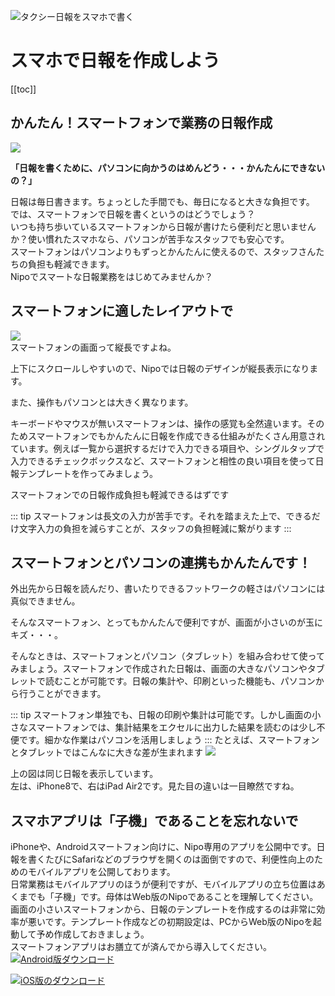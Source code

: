 ![タクシー日報をスマホで書く](/idea/icatch4.png)
# スマホで日報を作成しよう
[[toc]]
## かんたん！スマートフォンで業務の日報作成

![](/idea/i14.png)  

**「日報を書くために、パソコンに向かうのはめんどう・・・かんたんにできないの？」**

日報は毎日書きます。ちょっとした手間でも、毎日になると大きな負担です。  
では、スマートフォンで日報を書くというのはどうでしょう？  
いつも持ち歩いているスマートフォンから日報が書けたら便利だと思いませんか？使い慣れたスマホなら、パソコンが苦手なスタッフでも安心です。  
スマートフォンはパソコンよりもずっとかんたんに使えるので、スタッフさんたちの負担も軽減できます。  
Nipoでスマートな日報業務をはじめてみませんか？

## スマートフォンに適したレイアウトで
![](/idea/i15.png)  
スマートフォンの画面って縦長ですよね。

上下にスクロールしやすいので、Nipoでは日報のデザインが縦長表示になります。

また、操作もパソコンとは大きく異なります。

キーボードやマウスが無いスマートフォンは、操作の感覚も全然違います。そのためスマートフォンでもかんたんに日報を作成できる仕組みがたくさん用意されています。例えば一覧から選択するだけで入力できる項目や、シングルタップで入力できるチェックボックスなど、スマートフォンと相性の良い項目を使って日報テンプレートを作ってみましょう。

スマートフォンでの日報作成負担も軽減できるはずです

::: tip
スマートフォンは長文の入力が苦手です。それを踏まえた上で、できるだけ文字入力の負担を減らすことが、スタッフの負担軽減に繋がります
:::
## スマートフォンとパソコンの連携もかんたんです！

外出先から日報を読んだり、書いたりできるフットワークの軽さはパソコンには真似できません。

そんなスマートフォン、とってもかんたんで便利ですが、画面が小さいのが玉にキズ・・・。

そんなときは、スマートフォンとパソコン（タブレット）を組み合わせて使ってみましょう。スマートフォンで作成された日報は、画面の大きなパソコンやタブレットで読むことが可能です。日報の集計や、印刷といった機能も、パソコンから行うことができます。

::: tip 
スマートフォン単独でも、日報の印刷や集計は可能です。しかし画面の小さなスマートフォンでは、集計結果をエクセルに出力した結果を読むのは少し不便です。細かな作業はパソコンを活用しましょう
:::
たとえば、スマートフォンとタブレットではこんなに大きな差が生まれます
![](/idea/i16.png)

上の図は同じ日報を表示しています。  
左は、iPhone8で、右はiPad Air2です。見た目の違いは一目瞭然ですね。

## スマホアプリは「子機」であることを忘れないで
iPhoneや、Androidスマートフォン向けに、Nipo専用のアプリを公開中です。日報を書くたびにSafariなどのブラウザを開くのは面倒ですので、利便性向上のためのモバイルアプリを公開しております。  
日常業務はモバイルアプリのほうが便利ですが、モバイルアプリの立ち位置はあくまでも「子機」です。母体はWeb版のNipoであることを理解してください。   
画面の小さいスマートフォンから、日報のテンプレートを作成するのは非常に効率が悪いです。テンプレート作成などの初期設定は、PCからWeb版のNipoを起動して予め作成しておきましょう。  
スマートフォンアプリはお膳立てが済んでから導入してください。  
[![Android版ダウンロード](/system/s2.png)](https://play.google.com/store/apps/details?id=jp.sndbox.nipoapp)

[![iOS版のダウンロード](/system/s3.png)](https://itunes.apple.com/us/app/nipo/id1385965600?l=ja&ls=1&mt=8)
